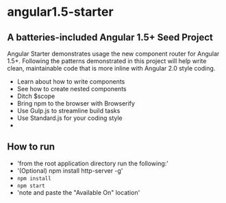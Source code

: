 # angular1.5-starter
## A batteries-included Angular 1.5+ Seed Project

Angular Starter demonstrates usage the new component router for Angular 1.5+. Following the patterns demonstrated in this project will help write clean, maintainable code that is more inline with Angular 2.0 style coding.

- Learn about how to write components
- See how to create nested components 
- Ditch $scope
- Bring npm to the browser with Browserify
- Use Gulp.js to streamline build tasks
- Use Standard.js for your coding style
- 
## How to run

- 'from the root application directory run the following:'
- '(Optional) npm install http-server -g'
- `npm install`
- `npm start`
- 'note and paste the "Available On" location'

